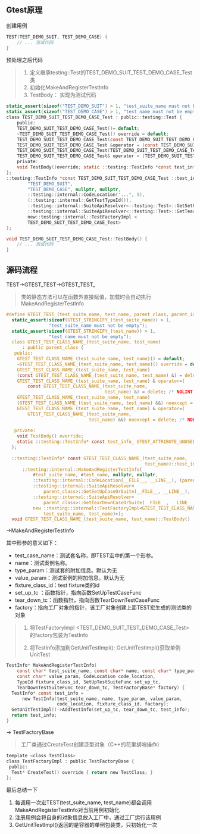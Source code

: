 ## Gtest原理

创建用例

```c
TEST(TEST_DEMO_SUIT, TEST_DEMO_CASE) {
    // ... 测试代码
}
```

预处理之后代码

> 1. 定义继承testing::Test的TEST_DEMO_SUIT_TEST_DEMO_CASE_Test类
> 2. 初始化MakeAndRegisterTestInfo
> 3. TestBody： 实现为测试代码

```c
static_assert(sizeof("TEST_DEMO_SUIT") > 1, "test_suite_name must not be empty");
static_assert(sizeof("TEST_DEMO_CASE") > 1, "test_name must not be empty");
class TEST_DEMO_SUIT_TEST_DEMO_CASE_Test : public::testing::Test {
    public:
    TEST_DEMO_SUIT_TEST_DEMO_CASE_Test()= default;
    ~TEST_DEMO_SUIT_TEST_DEMO_CASE_Test() override = default;
    TEST_DEMO_SUIT_TEST_DEMO_CASE_Test(const TEST_DEMO_SUIT_TEST_DEMO_CASE_Test &) = delete;
    TEST_DEMO_SUIT_TEST_DEMO_CASE_Test &operator = (const TEST_DEMO_SUIT_TEST_DEMO_CASE_Test&) = delete;
    TEST_DEMO_SUIT_TEST_DEMO_CASE_Test(TEST_DEMO_SUIT_TEST_DEMO_CASE_Test &&) noexcept = delete;
    TEST_DEMO_SUIT_TEST_DEMO_CASE_Test& operator = (TEST_DEMO_SUIT_TEST_DEMO_CASE_Test&& ) noexcept = delete;
    private:
    void TestBody()override; static ::testing::TestInfo *const test_info_ __attribute__((unused));
};
::testing::TestInfo *const TEST_DEMO_SUIT_TEST_DEMO_CASE_Test ::test_info_ = ::testing::internal::MakeAndRegisterTestInfo(
        "TEST_DEMO_SUIT",
        "TEST_DEMO_CASE", nullptr, nullptr,
        ::testing::internal::CodeLocation("...", 5),
        (::testing::internal::GetTestTypeId()),
        ::testing::internal::SuiteApiResolver<::testing::Test>::GetSetUpCaseOrSuite("...", 5),
        ::testing::internal::SuiteApiResolver<::testing::Test>::GetTearDownCaseOrSuite("...", 5),
        new::testing::internal::TestFactoryImpl <
        TEST_DEMO_SUIT_TEST_DEMO_CASE_Test>
);

void TEST_DEMO_SUIT_TEST_DEMO_CASE_Test::TestBody() {
    // ... 测试代码
}
```

## 源码流程

TEST->GTEST_TEST->GTEST_TEST_

> 类的静态方法可以在函数外直接赋值，加载时会自动执行MakeAndRegisterTestInfo

```c
#define GTEST_TEST_(test_suite_name, test_name, parent_class, parent_id)       \
  static_assert(sizeof(GTEST_STRINGIFY_(test_suite_name)) > 1,                 \
                "test_suite_name must not be empty");                          \
  static_assert(sizeof(GTEST_STRINGIFY_(test_name)) > 1,                       \
                "test_name must not be empty");                                \
  class GTEST_TEST_CLASS_NAME_(test_suite_name, test_name)                     \
      : public parent_class {                                                  \
   public:                                                                     \
    GTEST_TEST_CLASS_NAME_(test_suite_name, test_name)() = default;            \
    ~GTEST_TEST_CLASS_NAME_(test_suite_name, test_name)() override = default;  \
    GTEST_TEST_CLASS_NAME_(test_suite_name, test_name)                         \
    (const GTEST_TEST_CLASS_NAME_(test_suite_name, test_name) &) = delete;     \
    GTEST_TEST_CLASS_NAME_(test_suite_name, test_name) & operator=(            \
        const GTEST_TEST_CLASS_NAME_(test_suite_name,                          \
                                     test_name) &) = delete; /* NOLINT */      \
    GTEST_TEST_CLASS_NAME_(test_suite_name, test_name)                         \
    (GTEST_TEST_CLASS_NAME_(test_suite_name, test_name) &&) noexcept = delete; \
    GTEST_TEST_CLASS_NAME_(test_suite_name, test_name) & operator=(            \
        GTEST_TEST_CLASS_NAME_(test_suite_name,                                \
                               test_name) &&) noexcept = delete; /* NOLINT */  \
                                                                               \
   private:                                                                    \
    void TestBody() override;                                                  \
    static ::testing::TestInfo* const test_info_ GTEST_ATTRIBUTE_UNUSED_;      \
  };                                                                           \
                                                                               \
  ::testing::TestInfo* const GTEST_TEST_CLASS_NAME_(test_suite_name,           \
                                                    test_name)::test_info_ =   \
      ::testing::internal::MakeAndRegisterTestInfo(                            \
          #test_suite_name, #test_name, nullptr, nullptr,                      \
          ::testing::internal::CodeLocation(__FILE__, __LINE__), (parent_id),  \
          ::testing::internal::SuiteApiResolver<                               \
              parent_class>::GetSetUpCaseOrSuite(__FILE__, __LINE__),          \
          ::testing::internal::SuiteApiResolver<                               \
              parent_class>::GetTearDownCaseOrSuite(__FILE__, __LINE__),       \
          new ::testing::internal::TestFactoryImpl<GTEST_TEST_CLASS_NAME_(     \
              test_suite_name, test_name)>);                                   \
  void GTEST_TEST_CLASS_NAME_(test_suite_name, test_name)::TestBody()
```

->MakeAndRegisterTestInfo

其中形参的意义如下：

- test_case_name：测试套名称，即TEST宏中的第一个形参。
- name：测试案例名称。
- type_param：测试套的附加信息。默认为无
- value_param：测试案例的附加信息。默认为无
- fixture_class_id：test fixture类的id
- set_up_tc ：函数指针，指向函数SetUpTestCaseFunc
- tear_down_tc：函数指针，指向函数TearDownTestCaseFunc
- factory：指向工厂对象的指针，该工厂对象创建上面TEST宏生成的测试类的对象

> 1. 将TestFactoryImpl <TEST_DEMO_SUIT_TEST_DEMO_CASE_Test>的factory包装为TestInfo
>
> 2. 将TestInfo添加到GetUnitTestImpl(): GetUnitTestImpl()获取单例UnitTest

```c
TestInfo* MakeAndRegisterTestInfo(
    const char* test_suite_name, const char* name, const char* type_param,
    const char* value_param, CodeLocation code_location,
    TypeId fixture_class_id, SetUpTestSuiteFunc set_up_tc,
    TearDownTestSuiteFunc tear_down_tc, TestFactoryBase* factory) {
  TestInfo* const test_info =
      new TestInfo(test_suite_name, name, type_param, value_param,
                   code_location, fixture_class_id, factory);
  GetUnitTestImpl()->AddTestInfo(set_up_tc, tear_down_tc, test_info);
  return test_info;
}
```

-> TestFactoryBase

> 工厂类通过CreateTest创建泛型对象（C++的花里胡哨操作）

```c
template <class TestClass>
class TestFactoryImpl : public TestFactoryBase {
 public:
  Test* CreateTest() override { return new TestClass; }
};
```



最后总结一下

1. 每调用一次宏TEST(test_suite_name, test_name)都会调用MakeAndRegisterTestInfo对当前用例初始化
2. 注册用例会将自身的对象信息放入工厂中，通过工厂运行该用例
3. GetUnitTestImpl()返回的是容器的单例包装类，只初始化一次


